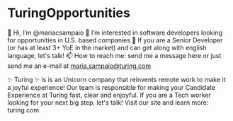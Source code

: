 # TuringOpportunities
👋 Hi, I’m @mariacsampaio
👀 I’m interested in software developers looking for opportunities in U.S. based companies
💞️ If you are a Senior Developer (or has at least 3+ YoE in the market) and can get along with english language, let's talk!
📫 How to reach me: send me a message here or just send me an e-mail at maria.sampaio@turing.com

✨ Turing ✨ is is an Unicorn company that reinvents remote work to make it a joyful experience! Our team is responsible for making your Candidate Experience at Turing fast, clear and enjoyful. If you are a Tech worker looking for your next big step, let's talk! Visit our site and learn more: turing.com
